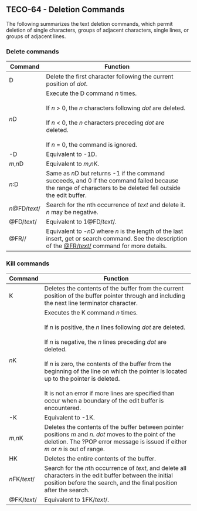 ## TECO-64 - Deletion Commands

The following summarizes the text deletion commands, which permit deletion of
single characters, groups of adjacent characters, single lines, or groups of
adjacent lines.

### Delete commands

| Command | Function |
| ------- | -------- |
| D | Delete the first character following the current position of *dot*. |
| *n*D | Execute the D command *n* times. <br><br> If *n* > 0, the *n* characters following *dot* are deleted.  <br><br> If *n* < 0, the *n* characters preceding *dot* are deleted. <br><br> If *n* = 0, the command is ignored. |
| -D | Equivalent to -1D. |
| *m*,*n*D | Equivalent to *m*,*n*K. |
| *n*:D | Same as *n*D but returns -1 if the command succeeds, and 0 if the command failed because the range of characters to be deleted fell outside the edit buffer. |
| *n*@FD/*text*/ | Search for the *n*th occurrence of *text* and delete it. *n* may be negative. |
| @FD/*text*/ | Equivalent to 1@FD/*text*/. |
| @FR// | Equivalent to -*n*D where *n*  is the length of the last insert, get or search command. See the description of the [@FR/*text*/](insert.md) command for more details. |

### Kill commands

| Command | Function |
| ------- | -------- |
| K | Deletes the contents of the buffer from the current position of the buffer pointer through and including the next line terminator character. |
| *n*K | Executes the K command *n* times. <br><br>If *n* is positive, the *n* lines following *dot* are deleted. <br><br>If *n* is negative, the *n* lines preceding *dot* are deleted. <br><br>If *n* is zero, the contents of the buffer from the beginning of the line on which the pointer is located up to the pointer is deleted. <br><br>It is not an error if more lines are specified than occur when a boundary of the edit buffer is encountered. |
| -K | Equivalent to -1K. |
| *m*,*n*K | Deletes the contents of the buffer between pointer positions *m* and *n*. *dot* moves to the point of the deletion. The ?POP error message is issued if either *m* or *n* is out of range. |
| HK | Deletes the entire contents of the buffer. |
| *n*FK/*text*/ | Search for the *n*th occurrence of *text*, and delete all characters in the edit buffer between the initial position before the search, and the final position after the search. |
| @FK/*text*/ | Equivalent to 1FK/*text*/. |
